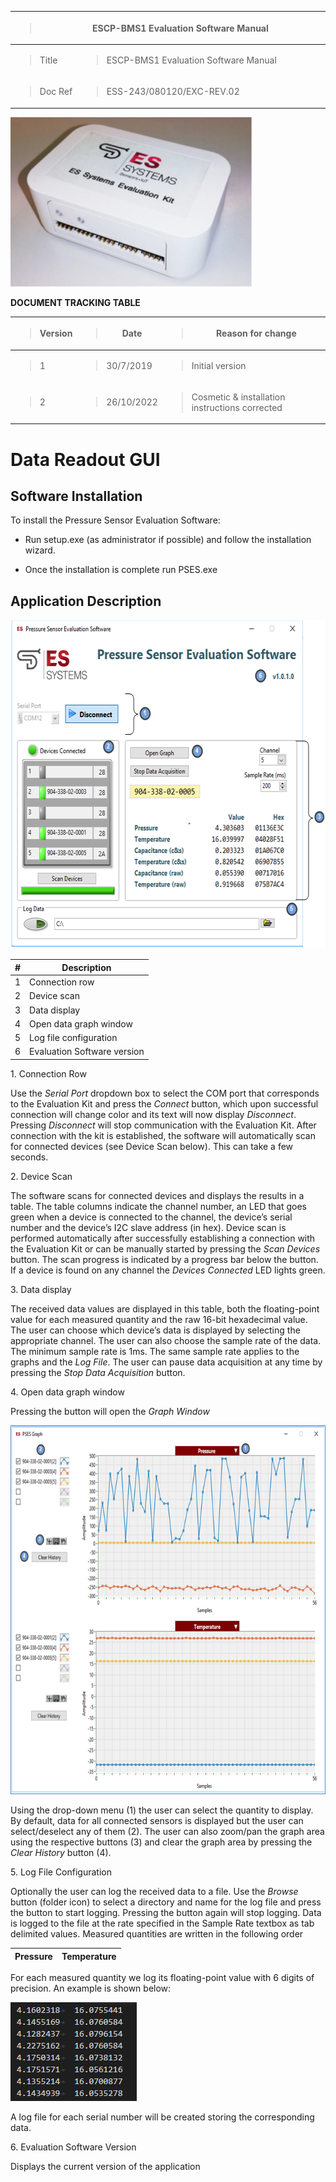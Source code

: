 <table>
<colgroup>
<col style="width: 21%" />
<col style="width: 78%" />
</colgroup>
<thead>
<tr class="header">
<th colspan="2"><blockquote>
<p>ESCP-BMS1 Evaluation Software Manual</p>
</blockquote></th>
</tr>
</thead>
<tbody>
<tr class="odd">
<td><blockquote>
<p>Title</p>
</blockquote></td>
<td><blockquote>
<p>ESCP-BMS1 Evaluation Software Manual</p>
</blockquote></td>
</tr>
<tr class="even">
<td><blockquote>
<p>Doc Ref</p>
</blockquote></td>
<td><blockquote>
<p>ESS-243/080120/EXC-REV.02</p>
</blockquote></td>
</tr>
</tbody>
</table>

<img src="./media/image1.png"
style="width:4.01736in;height:2.82778in" />



**DOCUMENT TRACKING TABLE**

<table>
<colgroup>
<col style="width: 18%" />
<col style="width: 18%" />
<col style="width: 63%" />
</colgroup>
<thead>
<tr class="header">
<th><blockquote>
<p>Version</p>
</blockquote></th>
<th><blockquote>
<p>Date</p>
</blockquote></th>
<th><blockquote>
<p>Reason for change</p>
</blockquote></th>
</tr>
</thead>
<tbody>
<tr class="odd">
<td><blockquote>
<p>1</p>
</blockquote></td>
<td><blockquote>
<p>30/7/2019</p>
</blockquote></td>
<td><blockquote>
<p>Initial version</p>
</blockquote></td>
</tr>
<tr class="even">
<td><blockquote>
<p>2</p>
</blockquote></td>
<td><blockquote>
<p>26/10/2022</p>
</blockquote></td>
<td><blockquote>
<p>Cosmetic &amp; installation instructions corrected</p>
</blockquote></td>
</tr>
</tbody>
</table>



# Data Readout GUI

## Software Installation

To install the Pressure Sensor Evaluation Software:

- Run setup.exe (as administrator if possible) and follow the
  installation wizard.

- Once the installation is complete run PSES.exe

## Application Description

<img src="./media/image2.png"
style="width:6.27986in;height:5.47986in" />

| **\#** | **Description**             |
|--------|-----------------------------|
| 1      | Connection row              |
| 2      | Device scan                 |
| 3      | Data display                |
| 4      | Open data graph window      |
| 5      | Log file configuration      |
| 6      | Evaluation Software version |

1\. Connection Row

Use the *Serial Port* dropdown box to select the COM port that
corresponds to the Evaluation Kit and press the *Connect* button, which
upon successful connection will change color and its text will now
display *Disconnect*. Pressing *Disconnect* will stop communication with
the Evaluation Kit. After connection with the kit is established, the
software will automatically scan for connected devices (see Device Scan
below). This can take a few seconds.

2\. Device Scan

The software scans for connected devices and displays the results in a
table. The table columns indicate the channel number, an LED that goes
green when a device is connected to the channel, the device’s serial
number and the device’s I2C slave address (in hex). Device scan is
performed automatically after successfully establishing a connection
with the Evaluation Kit or can be manually started by pressing the *Scan
Devices* button. The scan progress is indicated by a progress bar below
the button. If a device is found on any channel the *Devices Connected*
LED lights green.

3\. Data display

The received data values are displayed in this table, both the
floating-point value for each measured quantity and the raw 16-bit
hexadecimal value. The user can choose which device’s data is displayed
by selecting the appropriate channel. The user can also choose the
sample rate of the data. The minimum sample rate is 1ms. The same sample
rate applies to the graphs and the *Log File*. The user can pause data
acquisition at any time by pressing the *Stop Data Acquisition* button.

4\. Open data graph window

Pressing the button will open the *Graph Window*

<img src="./media/image3.png"
style="width:6.84583in;height:6.15208in" />

Using the drop-down menu (1) the user can select the quantity to
display. By default, data for all connected sensors is displayed but the
user can select/deselect any of them (2). The user can also zoom/pan the
graph area using the respective buttons (3) and clear the graph area by
pressing the *Clear History* button (4).

5\. Log File Configuration

Optionally the user can log the received data to a file. Use the
*Browse* button (folder icon) to select a directory and name for the log
file and press the button to start logging. Pressing the button again
will stop logging. Data is logged to the file at the rate specified in
the Sample Rate textbox as tab delimited values. Measured quantities are
written in the following order

| **Pressure** | **Temperature** |
|--------------|-----------------|

For each measured quantity we log its floating-point value with 6 digits
of precision. An example is shown below:

<img src="./media/image4.png"
style="width:2.10417in;height:1.64583in" />

A log file for each serial number will be created storing the
corresponding data.

6\. Evaluation Software Version

Displays the current version of the application
